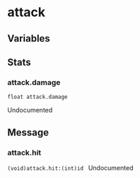 # attack
## Variables
## Stats
### attack.damage
`float attack.damage`

Undocumented
## Message
### attack.hit
`(void)attack.hit:(int)id `
Undocumented

